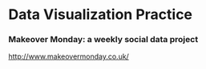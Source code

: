 # Data Visualization Practice

### Makeover Monday: a weekly social data project

http://www.makeovermonday.co.uk/

